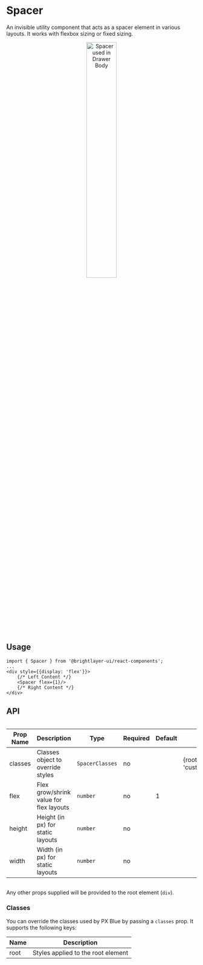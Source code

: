 # Spacer

An invisible utility component that acts as a spacer element in various layouts. It works with flexbox sizing or fixed sizing.

<div style="width: 100%; text-align:center">
    <img width="40%" alt="Spacer used in Drawer Body" src="./images/spacer.png"><br/>
</div>

## Usage

```tsx
import { Spacer } from '@brightlayer-ui/react-components';
...
<div style={{display: 'flex'}}>
    {/* Left Content */}
    <Spacer flex={1}/>
    {/* Right Content */}
</div>
```

## API

<div style="overflow: auto;">

| Prop Name | Description                             | Type            | Required | Default | Examples                  |
| --------- | --------------------------------------- | --------------- | -------- | ------- | ------------------------- |
| classes   | Classes object to override styles       | `SpacerClasses` | no       |         | {root: 'customRootClass'} |
| flex      | Flex grow/shrink value for flex layouts | `number`        | no       | 1       |                           |
| height    | Height (in px) for static layouts       | `number`        | no       |         |                           |
| width     | Width (in px) for static layouts        | `number`        | no       |         |                           |

</div>

Any other props supplied will be provided to the root element (`div`).

### Classes

You can override the classes used by PX Blue by passing a `classes` prop. It supports the following keys:

| Name | Description                        |
| ---- | ---------------------------------- |
| root | Styles applied to the root element |
